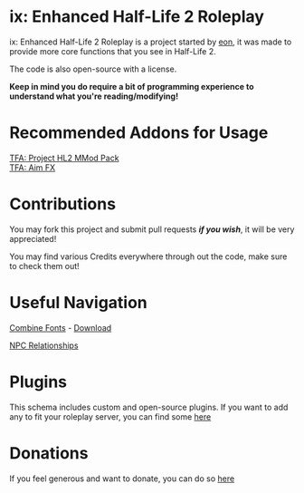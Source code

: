 # ix: Enhanced Half-Life 2 Roleplay
ix: Enhanced Half-Life 2 Roleplay is a project started by [eon](https://github.com/bloodycop7), it was made to provide more core functions that you see in Half-Life 2.

The code is also open-source with a license.

**Keep in mind you do require a bit of programming experience to understand what you're reading/modifying!**
# Recommended Addons for Usage
[TFA: Project HL2 MMod Pack](https://steamcommunity.com/sharedfiles/filedetails/?id=2665902404)\
[TFA: Aim FX](https://steamcommunity.com/sharedfiles/filedetails/?id=2834386148)

# Contributions
You may fork this project and submit pull requests ***if you wish***, it will be very appreciated!

You may find various Credits everywhere through out the code, make sure to check them out!
# Useful Navigation
[Combine Fonts](https://github.com/bloodycop7/ixehl2rp/blob/main/plugins/cmb/cl_plugin.lua#L38-L77) - [Download](https://dl.dafont.com/dl/?f=frak)

[NPC Relationships](https://github.com/bloodycop7/ixehl2rp/blob/main/schema/libs/sh_npcrelationships.lua)
# Plugins
This schema includes custom and open-source plugins.
If you want to add any to fit your roleplay server, you can find some [here](https://plugins.gethelix.co/all/)
# Donations
If you feel generous and want to donate, you can do so [here](https://paypal.me/theb3ta)
